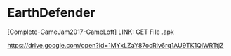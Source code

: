 # EarthDefender
 [Complete-GameJam2017-GameLoft]
 LINK: GET File .apk
 
 
 https://drive.google.com/open?id=1MYxLZaY87ocRlv6rq1AU9TK1QiWRTtjZ
